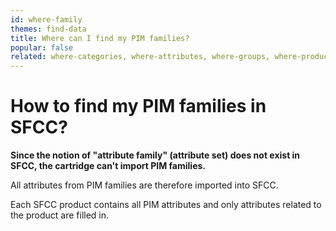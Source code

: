 ```yaml
---
id: where-family
themes: find-data
title: Where can I find my PIM families?
popular: false
related: where-categories, where-attributes, where-groups, where-product-association
---
```


# How to find my PIM families in SFCC?


**Since the notion of "attribute family" (attribute set) does not exist in SFCC, the cartridge can't import PIM families.**

All attributes from PIM families are therefore imported into SFCC.

Each SFCC product contains all PIM attributes and only attributes related to the product are filled in.
